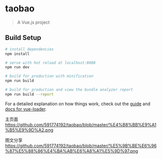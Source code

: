 # taobao

> A Vue.js project

## Build Setup

``` bash
# install dependencies
npm install

# serve with hot reload at localhost:8080
npm run dev

# build for production with minification
npm run build

# build for production and view the bundle analyzer report
npm run build --report
```

For a detailed explanation on how things work, check out the [guide](http://vuejs-templates.github.io/webpack/) and [docs for vue-loader](http://vuejs.github.io/vue-loader).



主页面
https://github.com/591774192/taobao/blob/master/%E4%B8%BB%E9%A1%B5%E9%9D%A2.png


图文分享
https://github.com/591774192/taobao/blob/master/%E5%9B%BE%E6%96%87%E5%88%86%E4%BA%AB%E6%A8%A1%E5%9D%97.png

